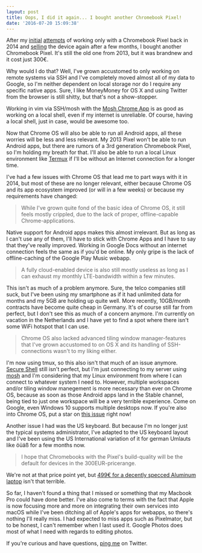 ```yaml
---
layout: post
title: Oops, I did it again... I bought another Chromebook Pixel!
date: '2016-07-20 15:09:38'
---
```


After my [initial](https://blog.dictvm.org/chromebook-pixel-1/) [attempts](https://blog.dictvm.org/detailed-impressions-of-the-chromebook-pixel/) of working only with a Chromebook Pixel back in 2014 and [selling](https://blog.dictvm.org/ausgepixelt/) the device again after a few months, I bought another Chromebook Pixel. It's still the old one from 2013, but it was brandnew and it cost just 300€.

Why would I do that? Well, I've grown accustomed to only working on remote systems via SSH and I've completely moved almost all of my data to Google, so I'm neither dependent on local storage nor do I require any specific native apps. Sure, I like MoneyMoney for OS X and using Twitter from the browser is still shitty, but that's not a show-stopper. 

Working in vim via SSH/mosh with the [Mosh Chrome App](https://chrome.google.com/webstore/detail/mosh/ooiklbnjmhbcgemelgfhaeaocllobloj?hl=en) is as good as working on a local shell, even if my internet is unreliable. Of course, having a local shell, just in case, would be awesome too.   

Now that Chrome OS will also be able to run all Android apps, all these worries will be less and less relevant. My 2013 Pixel won't be able to run Android apps, but there are rumors of a 3rd generation Chromebook Pixel, so I'm holding my breath for that. I'll also be able to run a local Linux environment like [Termux](https://play.google.com/store/apps/details?id=com.termux&hl=en) if I'll be without an Internet connection for a longer time.

I've had a few issues with Chrome OS that lead me to part ways with it in 2014, but most of these are no longer relevant, either because Chrome OS and its app ecosystem improved (or will in a few weeks) or because my requirements have changed:

> While I've grown quite fond of the basic idea of Chrome OS, it still feels mostly crippled, due to the lack of proper, offline-capable Chrome-applications.

Native support for Android apps makes this almost irrelevant. But as long as I can't use any of them, I'll have to stick with Chrome Apps and I have to say that they've really improved. Working in Google Docs without an internet connection feels the same as if you'd be online. My only gripe is the lack of offline-caching of the Google Play Music webapp.

> A fully cloud-enabled device is also still mostly useless as long as I can exhaust my monthly LTE-bandwidth within a few minutes.

This isn't as much of a problem anymore. Sure, the telco companies still suck, but I've been using my smartphone as if it had unlimited data for months and my 5GB are holding up quite well. More recently, 10GB/month contracts have become quite cheap in Germany. It's of course still far from perfect, but I don't see this as much of a concern anymore. I'm currently on vacation in the Netherlands and I have yet to find a spot where there isn't some WiFi hotspot that I can use.

>  Chrome OS also lacked advanced tiling window manager-features that I've grown accustomed to on OS X and its handling of SSH-connections wasn't to my liking either.

I'm now using tmux, so this also isn't that much of an issue anymore. [Secure Shell](https://chrome.google.com/webstore/detail/secure-shell/pnhechapfaindjhompbnflcldabbghjo?hl=en) still isn't perfect, but I'm just connecting to my server using [mosh](https://mosh.mit.edu/) and I'm considering that my Linux environment from where I can connect to whatever system I need to. However, multiple workspaces and/or tiling window manegement is more necessary than ever on Chrome OS, because as soon as those Android apps land in the Stable channel, being tied to just one workspace will be a very terrible experience. Come on Google, even Windows 10 supports multiple desktops now. If you're also into Chrome OS, put a star on [this issue](https://bugs.chromium.org/p/chromium/issues/detail?id=309256) right now!

Another issue I had was the US keyboard. But because I'm no longer just the typical systems administrator, I've adapted to the US keyboard layout and I've been using the US International variation of it for german Umlauts like öüäß for a few months now.

> I hope that Chromebooks with the Pixel's build-quality will be the default for devices in the 300EUR-pricerange.

We're not at that price point yet, but [499€ for a decently specced Aluminum laptop](http://www.theverge.com/2016/4/28/11524124/hp-chromebook-13-announced-pricing-availability-specs) isn't that terrible.

So far, I haven't found a thing that I missed or something that my Macbook Pro could have done better. I've also come to terms with the fact that Apple is now focusing more and more on integrating their own services into macOS while I've been ditching all of Apple's apps for webapps, so there's nothing I'll really miss. I had expected to miss apps such as Pixelmator, but to be honest, I can't remember when I last used it. Google Photos does most of what I need with regards to editing photos.

If you're curious and have questions, [ping me](https://twitter.com/dictvm) on Twitter.